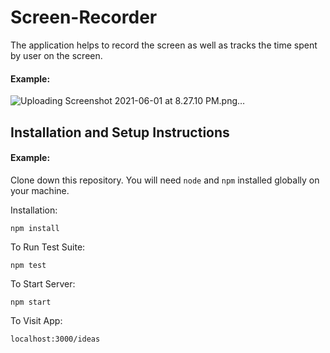 # Screen-Recorder

The application helps to record the screen as well as tracks the time spent by user on the screen. 


#### Example:   

![Uploading Screenshot 2021-06-01 at 8.27.10 PM.png…]()


## Installation and Setup Instructions

#### Example:  

Clone down this repository. You will need `node` and `npm` installed globally on your machine.  

Installation:

`npm install`  

To Run Test Suite:  

`npm test`  

To Start Server:

`npm start`  

To Visit App:

`localhost:3000/ideas`  

